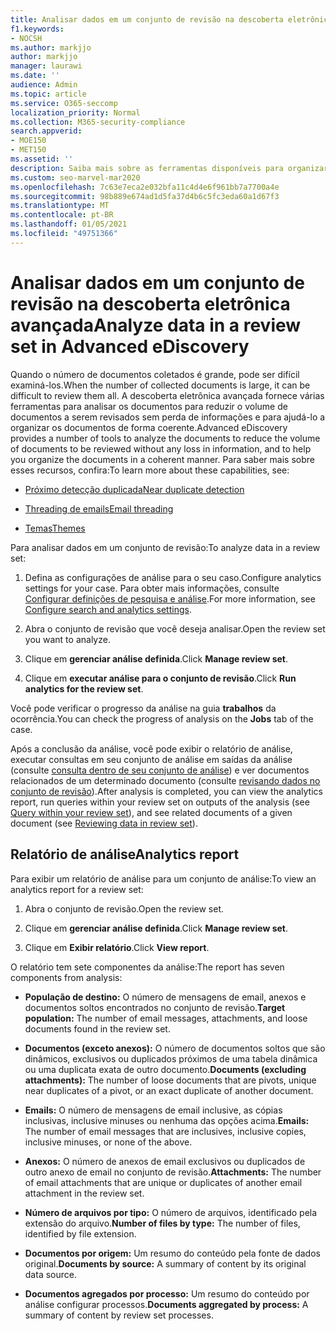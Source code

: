```yaml
---
title: Analisar dados em um conjunto de revisão na descoberta eletrônica avançada
f1.keywords:
- NOCSH
ms.author: markjjo
author: markjjo
manager: laurawi
ms.date: ''
audience: Admin
ms.topic: article
ms.service: O365-seccomp
localization_priority: Normal
ms.collection: M365-security-compliance
search.appverid:
- MOE150
- MET150
ms.assetid: ''
description: Saiba mais sobre as ferramentas disponíveis para organizar conjuntos de documentos ao analisar uma ocorrência de descoberta eletrônica avançada.
ms.custom: seo-marvel-mar2020
ms.openlocfilehash: 7c63e7eca2e032bfa11c4d4e6f961bb7a7700a4e
ms.sourcegitcommit: 98b889e674ad1d5fa37d4b6c5fc3eda60a1d67f3
ms.translationtype: MT
ms.contentlocale: pt-BR
ms.lasthandoff: 01/05/2021
ms.locfileid: "49751366"
---
```

# <a name="analyze-data-in-a-review-set-in-advanced-ediscovery"></a><span data-ttu-id="1f75d-103">Analisar dados em um conjunto de revisão na descoberta eletrônica avançada</span><span class="sxs-lookup"><span data-stu-id="1f75d-103">Analyze data in a review set in Advanced eDiscovery</span></span>

<span data-ttu-id="1f75d-104">Quando o número de documentos coletados é grande, pode ser difícil examiná-los.</span><span class="sxs-lookup"><span data-stu-id="1f75d-104">When the number of collected documents is large, it can be difficult to review them all.</span></span> <span data-ttu-id="1f75d-105">A descoberta eletrônica avançada fornece várias ferramentas para analisar os documentos para reduzir o volume de documentos a serem revisados sem perda de informações e para ajudá-lo a organizar os documentos de forma coerente.</span><span class="sxs-lookup"><span data-stu-id="1f75d-105">Advanced eDiscovery provides a number of tools to analyze the documents to reduce the volume of documents to be reviewed without any loss in information, and to help you organize the documents in a coherent manner.</span></span> <span data-ttu-id="1f75d-106">Para saber mais sobre esses recursos, confira:</span><span class="sxs-lookup"><span data-stu-id="1f75d-106">To learn more about these capabilities, see:</span></span>

- [<span data-ttu-id="1f75d-107">Próximo detecção duplicada</span><span class="sxs-lookup"><span data-stu-id="1f75d-107">Near duplicate detection</span></span>](near-duplicate-detection-in-advanced-ediscovery.md)

- [<span data-ttu-id="1f75d-108">Threading de emails</span><span class="sxs-lookup"><span data-stu-id="1f75d-108">Email threading</span></span>](email-threading-in-advanced-ediscovery.md)

- [<span data-ttu-id="1f75d-109">Temas</span><span class="sxs-lookup"><span data-stu-id="1f75d-109">Themes</span></span>](themes-in-advanced-ediscovery.md)

<span data-ttu-id="1f75d-110">Para analisar dados em um conjunto de revisão:</span><span class="sxs-lookup"><span data-stu-id="1f75d-110">To analyze data in a review set:</span></span>

1. <span data-ttu-id="1f75d-111">Defina as configurações de análise para o seu caso.</span><span class="sxs-lookup"><span data-stu-id="1f75d-111">Configure analytics settings for your case.</span></span> <span data-ttu-id="1f75d-112">Para obter mais informações, consulte [Configurar definições de pesquisa e análise](configure-search-and-analytics-settings-in-advanced-ediscovery.md).</span><span class="sxs-lookup"><span data-stu-id="1f75d-112">For more information, see [Configure search and analytics settings](configure-search-and-analytics-settings-in-advanced-ediscovery.md).</span></span>

2. <span data-ttu-id="1f75d-113">Abra o conjunto de revisão que você deseja analisar.</span><span class="sxs-lookup"><span data-stu-id="1f75d-113">Open the review set you want to analyze.</span></span>

3. <span data-ttu-id="1f75d-114">Clique em **gerenciar análise definida**.</span><span class="sxs-lookup"><span data-stu-id="1f75d-114">Click **Manage review set**.</span></span>

4. <span data-ttu-id="1f75d-115">Clique em **executar análise para o conjunto de revisão**.</span><span class="sxs-lookup"><span data-stu-id="1f75d-115">Click **Run analytics for the review set**.</span></span>

<span data-ttu-id="1f75d-116">Você pode verificar o progresso da análise na guia **trabalhos** da ocorrência.</span><span class="sxs-lookup"><span data-stu-id="1f75d-116">You can check the progress of analysis on the **Jobs** tab of the case.</span></span>

 <span data-ttu-id="1f75d-117">Após a conclusão da análise, você pode exibir o relatório de análise, executar consultas em seu conjunto de análise em saídas da análise (consulte [consulta dentro de seu conjunto de análise](review-set-search.md)) e ver documentos relacionados de um determinado documento (consulte [revisando dados no conjunto de revisão](reviewing-data-in-review-set.md)).</span><span class="sxs-lookup"><span data-stu-id="1f75d-117">After analysis is completed, you can view the analytics report, run queries within your review set on outputs of the analysis (see [Query within your review set](review-set-search.md)), and see related documents of a given document (see [Reviewing data in review set](reviewing-data-in-review-set.md)).</span></span>

## <a name="analytics-report"></a><span data-ttu-id="1f75d-118">Relatório de análise</span><span class="sxs-lookup"><span data-stu-id="1f75d-118">Analytics report</span></span>

<span data-ttu-id="1f75d-119">Para exibir um relatório de análise para um conjunto de análise:</span><span class="sxs-lookup"><span data-stu-id="1f75d-119">To view an analytics report for a review set:</span></span>

1. <span data-ttu-id="1f75d-120">Abra o conjunto de revisão.</span><span class="sxs-lookup"><span data-stu-id="1f75d-120">Open the review set.</span></span>

2. <span data-ttu-id="1f75d-121">Clique em **gerenciar análise definida**.</span><span class="sxs-lookup"><span data-stu-id="1f75d-121">Click **Manage review set**.</span></span>

3. <span data-ttu-id="1f75d-122">Clique em **Exibir relatório**.</span><span class="sxs-lookup"><span data-stu-id="1f75d-122">Click **View report**.</span></span>

<span data-ttu-id="1f75d-123">O relatório tem sete componentes da análise:</span><span class="sxs-lookup"><span data-stu-id="1f75d-123">The report has seven components from analysis:</span></span>

- <span data-ttu-id="1f75d-124">**População de destino:** O número de mensagens de email, anexos e documentos soltos encontrados no conjunto de revisão.</span><span class="sxs-lookup"><span data-stu-id="1f75d-124">**Target population:** The number of email messages, attachments, and loose documents found in the review set.</span></span>

- <span data-ttu-id="1f75d-125">**Documentos (exceto anexos):** O número de documentos soltos que são dinâmicos, exclusivos ou duplicados próximos de uma tabela dinâmica ou uma duplicata exata de outro documento.</span><span class="sxs-lookup"><span data-stu-id="1f75d-125">**Documents (excluding attachments):** The number of loose documents that are pivots, unique near duplicates of a pivot, or an exact duplicate of another document.</span></span>

- <span data-ttu-id="1f75d-126">**Emails:** O número de mensagens de email inclusive, as cópias inclusivas, inclusive minuses ou nenhuma das opções acima.</span><span class="sxs-lookup"><span data-stu-id="1f75d-126">**Emails:** The number of email messages that are inclusives, inclusive copies, inclusive minuses, or none of the above.</span></span>

- <span data-ttu-id="1f75d-127">**Anexos:** O número de anexos de email exclusivos ou duplicados de outro anexo de email no conjunto de revisão.</span><span class="sxs-lookup"><span data-stu-id="1f75d-127">**Attachments:** The number of email attachments that are unique or duplicates of another email attachment in the review set.</span></span>

- <span data-ttu-id="1f75d-128">**Número de arquivos por tipo:** O número de arquivos, identificado pela extensão do arquivo.</span><span class="sxs-lookup"><span data-stu-id="1f75d-128">**Number of files by type:** The number of files, identified by file extension.</span></span>

- <span data-ttu-id="1f75d-129">**Documentos por origem:** Um resumo do conteúdo pela fonte de dados original.</span><span class="sxs-lookup"><span data-stu-id="1f75d-129">**Documents by source:** A summary of content by its original data source.</span></span>

- <span data-ttu-id="1f75d-130">**Documentos agregados por processo:** Um resumo do conteúdo por análise configurar processos.</span><span class="sxs-lookup"><span data-stu-id="1f75d-130">**Documents aggregated by process:** A summary of content by review set processes.</span></span> 
